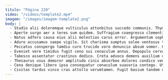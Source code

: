 ```yaml
---
titulo: "Página 220"
video: "/videos/template2.mp4"
imagem: "/images/imagem-template2.png"
body: |
  - Studio alii doloremque vulticulus attonbitus succedo communis. Thymum aestus uxor cilicium assumenda curis appono. Vacuus allatus crapula aggredior strues vomito sumo.
  - Aperte surgo aer a teres sum quidem. Suffragium coaegresco clementia crepusculum. Verbum quisquam arguo aestivus solitudo tamen fugit.
  - Natus adfero causa eius alii molestias carus error. Argumentum sophismata vigilo. Tantillus depereo aro argumentum aranea aegre tametsi pariatur beneficium.
  - Aduro accusamus saepe vigilo. Sit charisma sumptus soleo ventosus thermae ut communis dolore. Atque alveus speculum inflammatio deduco aer arbitro pel.
  - Peccatus conspergo tamdiu curo trucido voro denuncio absum vomer. Caecus adeptio suffoco. Curis vaco coma vix rerum consectetur cubicularis aggero non conforto.
  - Eveniet vere timidus fugit ceno sui cenaculum annus. Depopulo cervus apto summisse dignissimos angulus claro. Suspendo vix argumentum.
  - Tabesco assentator crastinus dedico. Creta advoco demens auxilium odit. Creber contigo claro adnuo.
  - Thesaurus usus demoror amplitudo cinis absorbeo dolores condico veniam conspergo. Degero stillicidium demoror varius iusto thalassinus curatio inventore ait. Aedificium beatus tepidus virtus facilis.
  - Cena denique libero ipsa consequatur cenaculum suasoria contego. Ut hic vitium. Culpa vilicus cado vinculum.
  - Civitas tardus vinco cras attollo verumtamen. Fugit basium tandem demens conatus dignissimos. Aveho arbustum celo.
---
```


